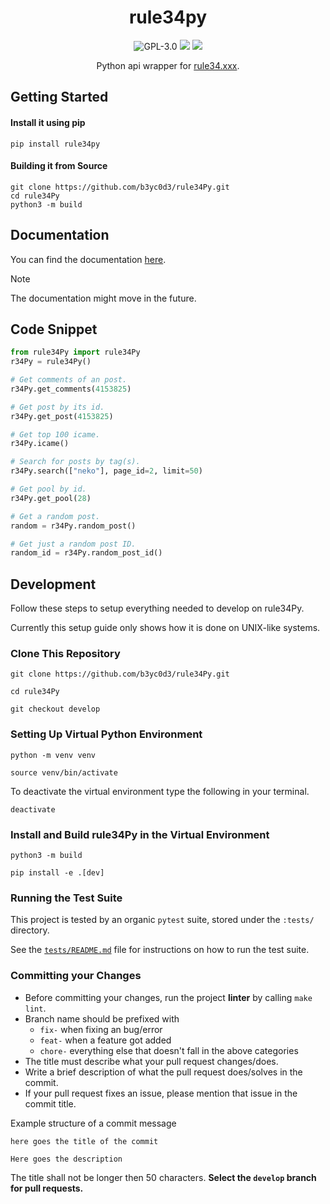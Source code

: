 <div align="center">

# rule34py

![GPL-3.0](https://img.shields.io/github/license/b3yc0d3/rule34Py) [![](https://img.shields.io/pypi/v/rule34Py)](https://pypi.org/project/rule34Py/) [![](https://img.shields.io/pypi/dm/rule34py?color=blue)](https://pypi.org/project/rule34Py/)

Python api wrapper for [rule34.xxx](https://rule34.xxx/).
</div>

## Getting Started

#### Install it using pip
```
pip install rule34py
```

#### Building it from Source
```
git clone https://github.com/b3yc0d3/rule34Py.git
cd rule34Py
python3 -m build
```

## Documentation
You can find the documentation [here](https://github.com/b3yc0d3/rule34Py/tree/master/docs).

> [!NOTE]
> The documentation might move in the future.

## Code Snippet
```py
from rule34Py import rule34Py
r34Py = rule34Py()

# Get comments of an post.
r34Py.get_comments(4153825)

# Get post by its id.
r34Py.get_post(4153825)

# Get top 100 icame.
r34Py.icame()

# Search for posts by tag(s).
r34Py.search(["neko"], page_id=2, limit=50)

# Get pool by id.
r34Py.get_pool(28)

# Get a random post.
random = r34Py.random_post()

# Get just a random post ID.
random_id = r34Py.random_post_id()
```

## Development
Follow these steps to setup everything needed to develop on rule34Py.

Currently this setup guide only shows how it is done on UNIX-like systems.

### Clone This Repository
```
git clone https://github.com/b3yc0d3/rule34Py.git

cd rule34Py

git checkout develop
```

### Setting Up Virtual Python Environment
```
python -m venv venv

source venv/bin/activate
```

To deactivate the virtual environment type the following in your terminal.
```
deactivate
```

### Install and Build rule34Py in the Virtual Environment
```
python3 -m build

pip install -e .[dev]
```


### Running the Test Suite

This project is tested by an organic `pytest` suite, stored under the `:tests/` directory.

See the [`tests/README.md`](./tests/README.md) file for instructions on how to run the test suite.


### Committing your Changes
- Before committing your changes, run the project **linter** by calling `make lint`.
- Branch name should be prefixed with
    - `fix-` when fixing an bug/error
    - `feat-` when a feature got added
    - `chore-` everything else that doesn't fall in the above categories
- The title must describe what your pull request changes/does.
- Write a brief description of what the pull request does/solves in the commit.
- If your pull request fixes an issue, please mention that issue in the commit title.

Example structure of a commit message
```
here goes the title of the commit

Here goes the description
```

The title shall not be longer then 50 characters.
**Select the `develop` branch for pull requests.**
